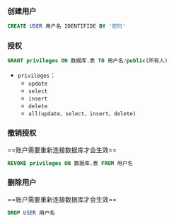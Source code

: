 ### 创建用户
```sql
CREATE USER 用户名 IDENTIFIDE BY '密码'
```
### 授权
```sql
GRANT privileges ON 数据库.表 TO 用户名/public(所有人)
```
- `privileges`：
	- `update`
	- `select`
	- `insert`
	- `delete`
	- `all(update、select、insert、delete)`
### 撤销授权
==账户需要重新连接数据库才会生效==
```sql
REVOKE privileges ON 数据库.表 FROM 用户名
```
### 删除用户
==账户需要重新连接数据库才会生效==
```sql
DROP USER 用户名
```
